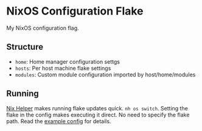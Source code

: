 # NixOS Configuration Flake

My NixOS configuration flag.

## Structure

- `home`: Home manager configuration settgs
- `hosts`: Per host machine flake settings
- `modules`: Custom module configuration imported by host/home/modules

## Running

[Nix Helper](https://github.com/viperML/nh) makes running flake updates quick. `nh os switch`. Setting the flake in the config makes executing it direct. No need to specify the flake path. Read the [example config](https://github.com/viperML/nh?tab=readme-ov-file#nixos-module) for details.
